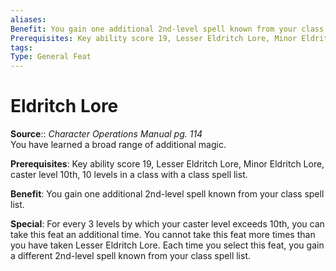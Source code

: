 ```yaml
---
aliases: 
Benefit: You gain one additional 2nd-level spell known from your class spell list.
Prerequisites: Key ability score 19, Lesser Eldritch Lore, Minor Eldritch Lore, caster level 10th, 10 levels in a class with a class spell list.
tags: 
Type: General Feat
---
```


# Eldritch Lore

**Source**:: _Character Operations Manual pg. 114_  
You have learned a broad range of additional magic.

**Prerequisites**: Key ability score 19, Lesser Eldritch Lore, Minor Eldritch Lore, caster level 10th, 10 levels in a class with a class spell list.

**Benefit**: You gain one additional 2nd-level spell known from your class spell list.

**Special**: For every 3 levels by which your caster level exceeds 10th, you can take this feat an additional time. You cannot take this feat more times than you have taken Lesser Eldritch Lore. Each time you select this feat, you gain a different 2nd-level spell known from your class spell list.
